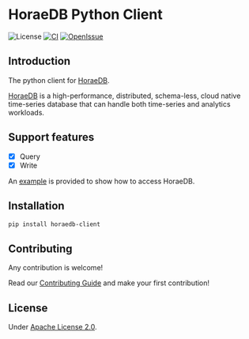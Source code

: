 # HoraeDB Python Client

![License](https://img.shields.io/badge/license-Apache--2.0-green.svg)
[![CI](https://github.com/apache/incubator-horaedb-client-py/actions/workflows/ci.yml/badge.svg)](https://github.com/apache/incubator-horaedb-client-py/actions/workflows/ci.yml)
[![OpenIssue](https://img.shields.io/github/issues/apache/incubator-horaedb-client-py)](https://github.com/apache/incubator-horaedb-client-py/issues)

## Introduction

The python client for [HoraeDB](https://github.com/apache/incubator-horaedb).

[HoraeDB](https://github.com/apache/incubator-horaedb) is a high-performance, distributed, schema-less, cloud native time-series database that can handle both time-series and analytics workloads.

## Support features

- [x] Query
- [x] Write

An [example](https://github.com/apache/incubator-horaedb-client-py/blob/main/examples/read_write.py) is provided to show how to access HoraeDB.

## Installation

```bash
pip install horaedb-client
```

## Contributing

Any contribution is welcome!

Read our [Contributing Guide](https://github.com/apache/incubator-horaedb/blob/main/CONTRIBUTING.md) and make your first contribution!

## License

Under [Apache License 2.0](./LICENSE).
